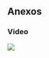 <h2>Anexos</h2>
<h3>Video</h3>
<a href="https://www.youtube.com/watch?v=FHdTxyR6rnc"><img style="width=100px; height=100px;" src="https://images.pexels.com/photos/34407/pexels-photo.jpg?cs=srgb&dl=pexels-freestocksorg-34407.jpg&fm=jpg"></a>

